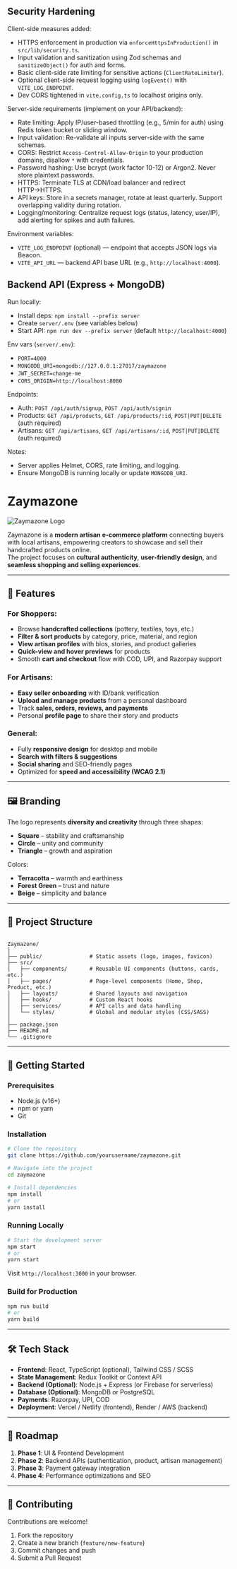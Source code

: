 ## Security Hardening

Client-side measures added:
- HTTPS enforcement in production via `enforceHttpsInProduction()` in `src/lib/security.ts`.
- Input validation and sanitization using Zod schemas and `sanitizeObject()` for auth and forms.
- Basic client-side rate limiting for sensitive actions (`ClientRateLimiter`).
- Optional client-side request logging using `logEvent()` with `VITE_LOG_ENDPOINT`.
- Dev CORS tightened in `vite.config.ts` to localhost origins only.

Server-side requirements (implement on your API/backend):
- Rate limiting: Apply IP/user-based throttling (e.g., 5/min for auth) using Redis token bucket or sliding window.
- Input validation: Re-validate all inputs server-side with the same schemas.
- CORS: Restrict `Access-Control-Allow-Origin` to your production domains, disallow `*` with credentials.
- Password hashing: Use bcrypt (work factor 10-12) or Argon2. Never store plaintext passwords.
- HTTPS: Terminate TLS at CDN/load balancer and redirect HTTP→HTTPS.
- API keys: Store in a secrets manager, rotate at least quarterly. Support overlapping validity during rotation.
- Logging/monitoring: Centralize request logs (status, latency, user/IP), add alerting for spikes and auth failures.

Environment variables:
- `VITE_LOG_ENDPOINT` (optional) — endpoint that accepts JSON logs via Beacon.
- `VITE_API_URL` — backend API base URL (e.g., `http://localhost:4000`).

## Backend API (Express + MongoDB)

Run locally:
- Install deps: `npm install --prefix server`
- Create `server/.env` (see variables below)
- Start API: `npm run dev --prefix server` (default `http://localhost:4000`)

Env vars (`server/.env`):
- `PORT=4000`
- `MONGODB_URI=mongodb://127.0.0.1:27017/zaymazone`
- `JWT_SECRET=change-me`
- `CORS_ORIGIN=http://localhost:8080`

Endpoints:
- Auth: `POST /api/auth/signup`, `POST /api/auth/signin`
- Products: `GET /api/products`, `GET /api/products/:id`, `POST|PUT|DELETE` (auth required)
- Artisans: `GET /api/artisans`, `GET /api/artisans/:id`, `POST|PUT|DELETE` (auth required)

Notes:
- Server applies Helmet, CORS, rate limiting, and logging.
- Ensure MongoDB is running locally or update `MONGODB_URI`.
# Zaymazone

![Zaymazone Logo](public/lovable-uploads/ec11dd45-921b-40e9-a539-00c89f7436ab.png)

Zaymazone is a **modern artisan e-commerce platform** connecting buyers with local artisans, empowering creators to showcase and sell their handcrafted products online.  
The project focuses on **cultural authenticity**, **user-friendly design**, and **seamless shopping and selling experiences**.

---

## 🌟 Features

### For Shoppers:
- Browse **handcrafted collections** (pottery, textiles, toys, etc.)
- **Filter & sort products** by category, price, material, and region
- **View artisan profiles** with bios, stories, and product galleries
- **Quick-view and hover previews** for products
- Smooth **cart and checkout** flow with COD, UPI, and Razorpay support

### For Artisans:
- **Easy seller onboarding** with ID/bank verification
- **Upload and manage products** from a personal dashboard
- Track **sales, orders, reviews, and payments**
- Personal **profile page** to share their story and products

### General:
- Fully **responsive design** for desktop and mobile
- **Search with filters & suggestions**
- **Social sharing** and SEO-friendly pages
- Optimized for **speed and accessibility (WCAG 2.1)**

---

## 🖼️ Branding

The logo represents **diversity and creativity** through three shapes:
- **Square** – stability and craftsmanship
- **Circle** – unity and community
- **Triangle** – growth and aspiration

Colors:  
- **Terracotta** – warmth and earthiness  
- **Forest Green** – trust and nature  
- **Beige** – simplicity and balance  

---

## 📂 Project Structure

```

Zaymazone/
│
├── public/               # Static assets (logo, images, favicon)
├── src/
│   ├── components/       # Reusable UI components (buttons, cards, etc.)
│   ├── pages/            # Page-level components (Home, Shop, Product, etc.)
│   ├── layouts/          # Shared layouts and navigation
│   ├── hooks/            # Custom React hooks
│   ├── services/         # API calls and data handling
│   └── styles/           # Global and modular styles (CSS/SASS)
│
├── package.json
├── README.md
└── .gitignore

````

---

## 🚀 Getting Started

### Prerequisites
- Node.js (v16+)
- npm or yarn
- Git

### Installation
```bash
# Clone the repository
git clone https://github.com/yourusername/zaymazone.git

# Navigate into the project
cd zaymazone

# Install dependencies
npm install
# or
yarn install
````

### Running Locally

```bash
# Start the development server
npm start
# or
yarn start
```

Visit `http://localhost:3000` in your browser.

### Build for Production

```bash
npm run build
# or
yarn build
```

---

## 🛠️ Tech Stack

* **Frontend**: React, TypeScript (optional), Tailwind CSS / SCSS
* **State Management**: Redux Toolkit or Context API
* **Backend (Optional)**: Node.js + Express (or Firebase for serverless)
* **Database (Optional)**: MongoDB or PostgreSQL
* **Payments**: Razorpay, UPI, COD
* **Deployment**: Vercel / Netlify (frontend), Render / AWS (backend)

---

## 📌 Roadmap

1. **Phase 1**: UI & Frontend Development
2. **Phase 2**: Backend APIs (authentication, product, artisan management)
3. **Phase 3**: Payment gateway integration
4. **Phase 4**: Performance optimizations and SEO

---

## 🤝 Contributing

Contributions are welcome!

1. Fork the repository
2. Create a new branch (`feature/new-feature`)
3. Commit changes and push
4. Submit a Pull Request
